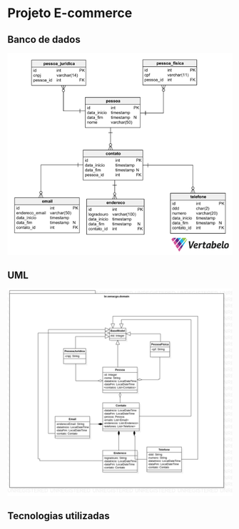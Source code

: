 # Projeto E-commerce

## Banco de dados

![Modelo de banco de dados](./assets/image/banco.png "Modelo de banco de dados escrito na 3ª Forma Normal - 3FN")

## UML

![Uml do pojeto](./assets/image/uml.png "Modelo UML")

## Tecnologias utilizadas


